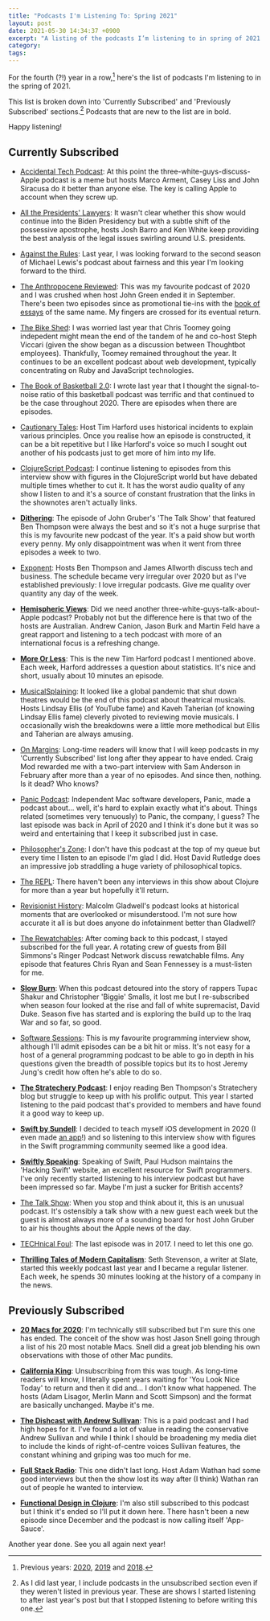 ```yaml
---
title: "Podcasts I'm Listening To: Spring 2021"
layout: post
date: 2021-05-30 14:34:37 +0900
excerpt: "A listing of the podcasts I’m listening to in spring of 2021."
category: 
tags: 
---
```


For the fourth (?!) year in a row,[^previous] here's the list of podcasts I'm listening to in the spring of 2021.

This list is broken down into 'Currently Subscribed' and 'Previously Subscribed' sections.[^sections] Podcasts that are new to the list are in bold.

Happy listening!

## Currently Subscribed

- [Accidental Tech Podcast](https://atp.fm/): At this point the three-white-guys-discuss-Apple podcast is a meme but hosts Marco Arment, Casey Liss and John Siracusa do it better than anyone else. The key is calling Apple to account when they screw up.

- [All the Presidents' Lawyers](https://www.kcrw.com/news/shows/lrc-presents-all-the-presidents-lawyers): It wasn't clear whether this show would continue into the Biden Presidency but with a subtle shift of the possessive apostrophe, hosts Josh Barro and Ken White keep providing the best analysis of the legal issues swirling around U.S. presidents.

- [Against the Rules](https://atrpodcast.com/): Last year, I was looking forward to the second season of Michael Lewis's podcast about fairness and this year I'm looking forward to the third.

- [The Anthropocene Reviewed](https://www.wnycstudios.org/podcasts/anthropocene-reviewed): This was my favourite podcast of 2020 and I was crushed when host John Green ended it in September. There's been two episodes since as promotional tie-ins with the [book of essays][anthro-book] of the same name. My fingers are crossed for its eventual return.

[anthro-book]: https://www.amazon.com/Anthropocene-Reviewed-John-Green-ebook/dp/B08GJVLGGX/ref=sr_1_1?crid=D811DENU1V5R&dchild=1&keywords=anthropocene+reviewed&qid=1622351490&sprefix=anthrope%2Caps%2C349&sr=8-1 "Buy the 'Anthropocene Reviewed' on Amazon"

- [The Bike Shed](https://bikeshed.fm/): I was worried last year that Chris Toomey going indepedent might mean the end of the tandem of he and co-host Steph Viccari (given the show began as a discussion between Thoughtbot employees). Thankfully, Toomey remained throughout the year. It continues to be an excellent podcast about web development, typically concentrating on Ruby and JavaScript technologies.

- [The Book of Basketball 2.0](https://www.theringer.com/book-of-basketball): I wrote last year that I thought the signal-to-noise ratio of this basketball podcast was terrific and that continued to be the case throughout 2020. There are episodes when there are episodes.

- [Cautionary Tales](http://timharford.com/articles/cautionarytales/): Host Tim Harford uses historical incidents to explain various principles. Once you realise how an episode is constructed, it can be a bit repetitive but I like Harford's voice so much I sought out another of his podcasts just to get more of him into my life.

- [ClojureScript Podcast](https://clojurescriptpodcast.com/): I continue listening to episodes from this interview show with figures in the ClojureScript world but have debated multiple times whether to cut it. It has the worst audio quality of any show I listen to and it's a source of constant frustration that the links in the shownotes aren't actually links.

- [**Dithering**](https://dithering.fm): The episode of John Gruber's 'The Talk Show' that featured Ben Thompson were always the best and so it's not a huge surprise that this is my favourite new podcast of the year. It's a paid show but worth every penny. My only disappointment was when it went from three episodes a week to two.

- [Exponent](https://exponent.fm/): Hosts Ben Thompson and James Allworth discuss tech and business. The schedule became very irregular over 2020 but as I've established previously: I love irregular podcasts. Give me quality over quantity any day of the week.

- [**Hemispheric Views**](https://hemisphericviews.com/): Did we need another three-white-guys-talk-about-Apple podcast? Probably not but the difference here is that two of the hosts are Australian. Andrew Canion, Jason Burk and Martin Feld have a great rapport and listening to a tech podcast with more of an international focus is a refreshing change.

- [**More Or Less**](https://www.bbc.co.uk/programmes/p02nrss1): This is the new Tim Harford podcast I mentioned above. Each week, Harford addresses a question about statistics. It's nice and short, usually about 10 minutes an episode.

- [MusicalSplaining](http://musicalsplaining.libsyn.com): It looked like a global pandemic that shut down theatres would be the end of this podcast about theatrical musicals. Hosts Lindsay Ellis (of YouTube fame) and Kaveh Taherian (of knowing Lindsay Ellis fame) cleverly pivoted to reviewing movie musicals. I occasionally wish the breakdowns were a little more methodical but Ellis and Taherian are always amusing.

- [On Margins](https://craigmod.com/onmargins/): Long-time readers will know that I will keep podcasts in my 'Currently Subscribed' list long after they appear to have ended. Craig Mod rewarded me with a two-part interview with Sam Anderson in February after more than a year of no episodes. And since then, nothing. Is it dead? Who knows?

- [Panic Podcast](https://podcast.panic.com/): Independent Mac software developers, Panic, made a podcast about... well, it's hard to explain exactly what it's about. Things related (sometimes very tenuously) to Panic, the company, I guess? The last episode was back in April of 2020 and I think it's done but it was so weird and entertaining that I keep it subscribed just in case.

- [Philosopher's Zone](https://www.abc.net.au/radionational/programs/philosopherszone/): I don't have this podcast at the top of my queue but every time I listen to an episode I'm glad I did. Host David Rutledge does an impressive job straddling a huge variety of philosophical topics.

- [The REPL](https://www.therepl.net/): There haven't been any interviews in this show about Clojure for more than a year but hopefully it'll return.

- [Revisionist History](https://revisionisthistory.com/): Malcolm Gladwell's podcast looks at historical moments that are overlooked or misunderstood. I'm not sure how accurate it all is but does anyone do infotainment better than Gladwell?

- [The Rewatchables](https://www.theringer.com/the-rewatchables): After coming back to this podcast, I stayed subscribed for the full year. A rotating crew of guests from Bill Simmons's Ringer Podcast Network discuss rewatchable films. Any episode that features Chris Ryan and Sean Fennessey is a must-listen for me.

- [**Slow Burn**](https://slate.com/slow-burn): When this podcast detoured into the story of rappers Tupac Shakur and Christopher 'Biggie' Smalls, it lost me but I re-subscribed when season four looked at the rise and fall of white supremacist, David Duke. Season five has started and is exploring the build up to the Iraq War and so far, so good.

- [Software Sessions](https://www.softwaresessions.com): This is my favourite programming interview show, although I'll admit episodes can be a bit hit or miss. It's not easy for a host of a general programming podcast to be able to go in depth in his questions given the breadth of possible topics but its to host Jeremy Jung's credit how often he's able to do so.

- [**The Stratechery Podcast**](https://stratechery.com): I enjoy reading Ben Thompson's Stratechery blog but struggle to keep up with his prolific output. This year I started listening to the paid podcast that's provided to members and have found it a good way to keep up.

- [**Swift by Sundell**](https://www.swiftbysundell.com): I decided to teach myself iOS development in 2020 (I even made [an app](https://apps.inqk.net/flext/)!) and so listening to this interview show with figures in the Swift programming community seemed like a good idea.

- [**Swiftly Speaking**](https://www.hackingwithswift.com/interviews): Speaking of Swift, Paul Hudson maintains the 'Hacking Swift' website, an excellent resource for Swift programmers. I've only recently started listening to his interview podcast but have been impressed so far. Maybe I'm just a sucker for British accents?

- [The Talk Show](https://daringfireball.net/thetalkshow/): When you stop and think about it, this is an unusual podcast. It's ostensibly a talk show with a new guest each week but the guest is almost always more of a sounding board for host John Gruber to air his thoughts about the Apple news of the day.

- [TECHnical Foul](https://technicalfoul.fm/): The last episode was in 2017. I need to let this one go.

- [**Thrilling Tales of Modern Capitalism**](https://slate.com/podcasts/thrilling-tales-of-modern-capitalism): Seth Stevenson, a writer at Slate, started this weekly podcast last year and I became a regular listener. Each week, he spends 30 minutes looking at the history of a company in the news.

## Previously Subscribed

- [**20 Macs for 2020**](https://www.relay.fm/20macs): I'm technically still subscribed but I'm sure this one has ended. The conceit of the show was host Jason Snell going through a list of his 20 most notable Macs. Snell did a great job blending his own observations with those of other Mac pundits.

- [**California King**](https://www.californiaking.org): Unsubscribing from this was tough. As long-time readers will know, I literally spent years waiting for 'You Look Nice Today' to return and then it did and... I don't know what happened. The hosts (Adam Lisagor, Merlin Mann and Scott Simpson) and the format are basically unchanged. Maybe it's me.

- [**The Dishcast with Andrew Sullivan**](https://andrewsullivan.substack.com/podcast): This is a paid podcast and I had high hopes for it. I've found a lot of value in reading the conservative Andrew Sullivan and while I think I should be broadening my media diet to include the kinds of right-of-centre voices Sullivan features, the constant whining and griping was too much for me.

- [**Full Stack Radio**](https://www.fullstackradio.com): This one didn't last long. Host Adam Wathan had some good interviews but then the show lost its way after (I think) Wathan ran out of people he wanted to interview.

- [**Functional Design in Clojure**](https://clojuredesign.club/): I'm also still subscribed to this podcast but I think it's ended so I'll put it down here. There hasn't been a new episode since December and the podcast is now calling itself 'App-Sauce'.

Another year done. See you all again next year!

[^previous]: Previous years: [2020][], [2019][] and [2018][].

[2020]: https://articles.inqk.net/2020/05/31/podcasts-spring-2020.html "Read 'Podcasts I'm Listening To: Spring 2020'"

[2019]: https://articles.inqk.net/2019/05/03/podcasts-spring-2019.html "Read 'Podcasts I'm Listening To: Spring 2019'"

[2018]: https://articles.inqk.net/2018/05/24/podcasts-spring-2018.html "Read 'Podcasts I'm Listening To: Spring 2018'"

[^sections]: As I did last year, I include podcasts in the unsubscribed section even if they weren't listed in previous year. These are shows I started listening to after last year's post but that I stopped listening to before writing this one.
